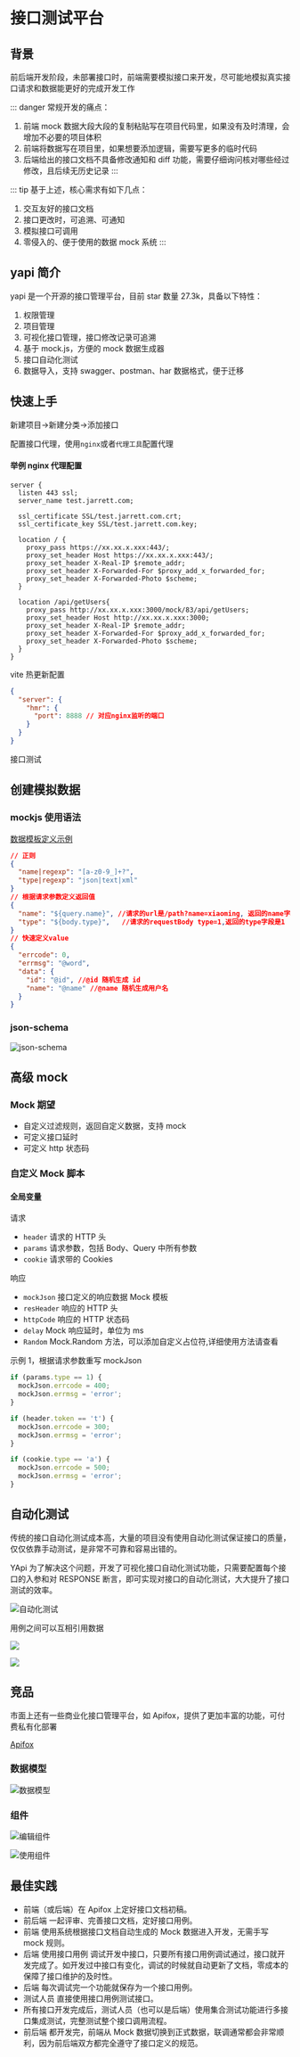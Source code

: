 <script setup>
  import ApiTest from './components/ApiTest.vue'
</script>

# 接口测试平台

## 背景

前后端开发阶段，未部署接口时，前端需要模拟接口来开发，尽可能地模拟真实接口请求和数据能更好的完成开发工作

::: danger 常规开发的痛点：

1. 前端 mock 数据大段大段的复制粘贴写在项目代码里，如果没有及时清理，会增加不必要的项目体积
2. 前端将数据写在项目里，如果想要添加逻辑，需要写更多的临时代码
3. 后端给出的接口文档不具备修改通知和 diff 功能，需要仔细询问核对哪些经过修改，且后续无历史记录
   :::

::: tip 基于上述，核心需求有如下几点：

1. 交互友好的接口文档
2. 接口更改时，可追溯、可通知
3. 模拟接口可调用
4. 零侵入的、便于使用的数据 mock 系统
   :::

## yapi 简介

yapi 是一个开源的接口管理平台，目前 star 数量 27.3k，具备以下特性：

1. 权限管理
2. 项目管理
3. 可视化接口管理，接口修改记录可追溯
4. 基于 mock.js，方便的 mock 数据生成器
5. 接口自动化测试
6. 数据导入，支持 swagger、postman、har 数据格式，便于迁移

## 快速上手

新建项目->新建分类->添加接口

配置接口代理，使用`nginx`或者`代理工具`配置代理

#### 举例 nginx 代理配置

```nginx
server {
  listen 443 ssl;
  server_name test.jarrett.com;

  ssl_certificate SSL/test.jarrett.com.crt;
  ssl_certificate_key SSL/test.jarrett.com.key;

  location / {
    proxy_pass https://xx.xx.x.xxx:443/;
    proxy_set_header Host https://xx.xx.x.xxx:443/;
    proxy_set_header X-Real-IP $remote_addr;
    proxy_set_header X-Forwarded-For $proxy_add_x_forwarded_for;
    proxy_set_header X-Forwarded-Photo $scheme;
  }

  location /api/getUsers{
    proxy_pass http://xx.xx.x.xxx:3000/mock/83/api/getUsers;
    proxy_set_header Host http://xx.xx.x.xxx:3000;
    proxy_set_header X-Real-IP $remote_addr;
    proxy_set_header X-Forwarded-For $proxy_add_x_forwarded_for;
    proxy_set_header X-Forwarded-Photo $scheme;
  }
}
```

vite 热更新配置

```json
{
  "server": {
    "hmr": {
      "port": 8888 // 对应nginx监听的端口
    }
  }
}
```

接口测试

<ApiTest/>

## 创建模拟数据

### mockjs 使用语法

[数据模板定义示例](<[https://](http://mockjs.com/examples.html)>)

```json
// 正则
{
  "name|regexp": "[a-z0-9_]+?",
  "type|regexp": "json|text|xml"
}
// 根据请求参数定义返回值
{
  "name": "${query.name}", //请求的url是/path?name=xiaoming, 返回的name字段是xiaoming
  "type": "${body.type}",   //请求的requestBody type=1,返回的type字段是1
}
// 快速定义value
{
  "errcode": 0,
  "errmsg": "@word",
  "data": {
    "id": "@id", //@id 随机生成 id
    "name": "@name" //@name 随机生成用户名
  }
}
```

### json-schema

![json-schema](./images/schema-mock.png)

## 高级 mock

### Mock 期望

- 自定义过滤规则，返回自定义数据，支持 mock
- 可定义接口延时
- 可定义 http 状态码

### 自定义 Mock 脚本

#### 全局变量

请求

- `header` 请求的 HTTP 头
- `params` 请求参数，包括 Body、Query 中所有参数
- `cookie` 请求带的 Cookies

响应

- `mockJson` 接口定义的响应数据 Mock 模板
- `resHeader` 响应的 HTTP 头
- `httpCode` 响应的 HTTP 状态码
- `delay` Mock 响应延时，单位为 ms
- `Random` Mock.Random 方法，可以添加自定义占位符,详细使用方法请查看

示例 1，根据请求参数重写 mockJson

```js
if (params.type == 1) {
  mockJson.errcode = 400;
  mockJson.errmsg = 'error';
}

if (header.token == 't') {
  mockJson.errcode = 300;
  mockJson.errmsg = 'error';
}

if (cookie.type == 'a') {
  mockJson.errcode = 500;
  mockJson.errmsg = 'error';
}
```

## 自动化测试

传统的接口自动化测试成本高，大量的项目没有使用自动化测试保证接口的质量，仅仅依靠手动测试，是非常不可靠和容易出错的。

YApi 为了解决这个问题，开发了可视化接口自动化测试功能，只需要配置每个接口的入参和对 RESPONSE 断言，即可实现对接口的自动化测试，大大提升了接口测试的效率。

![自动化测试](./images/case-list.gif)

用例之间可以互相引用数据

![](./images/case_key_list.png)

![](./images/case_key_query.png)

## 竞品

市面上还有一些商业化接口管理平台，如 Apifox，提供了更加丰富的功能，可付费私有化部署

[Apifox](https://app.apifox.com/main/teams/2803313?tab=project)

### 数据模型

![数据模型](./images/model.png)

### 组件

![编辑组件](./images/edit-component.png)

![使用组件](./images/use-component.png)

## 最佳实践

- 前端（或后端）在 Apifox 上定好接口文档初稿。
- 前后端 一起评审、完善接口文档，定好接口用例。
- 前端 使用系统根据接口文档自动生成的 Mock 数据进入开发，无需手写 mock 规则。
- 后端 使用接口用例 调试开发中接口，只要所有接口用例调试通过，接口就开发完成了。如开发过中接口有变化，调试的时候就自动更新了文档，零成本的保障了接口维护的及时性。
- 后端 每次调试完一个功能就保存为一个接口用例。
- 测试人员 直接使用接口用例测试接口。
- 所有接口开发完成后，测试人员（也可以是后端）使用集合测试功能进行多接口集成测试，完整测试整个接口调用流程。
- 前后端 都开发完，前端从 Mock 数据切换到正式数据，联调通常都会非常顺利，因为前后端双方都完全遵守了接口定义的规范。

